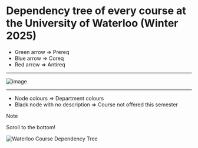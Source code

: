 # Dependency tree of every course at the University of Waterloo (Winter 2025)

- Green arrow => Prereq
- Blue arrow => Coreq
- Red arrow => Antireq

---
![image](https://github.com/user-attachments/assets/dfc4971e-375c-47bb-bacf-c79f0c94bbfa)

---
- Node colours => Department colours
- Black node with no description => Course not offered this semester

> [!NOTE]
> Scroll to the bottom!

![Waterloo Course Dependency Tree](https://github.com/echometerain/UWDepTree/blob/8b878b1638600867728f447d9ab95973bd33e9e5/Waterloo%20Course%20Dependency%20Tree.gv.svg)
